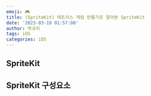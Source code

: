```yaml
---
emoji: 🎮
title: (SpriteKit) 테트리스 게임 만들기로 알아본 SpriteKit
date: '2023-03-19 01:57:00'
author: 박규리
tags: iOS 
categories: iOS
---
```


## SpriteKit

## SpriteKit 구성요소

### 

</br>
</br> 

```toc
```
